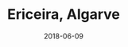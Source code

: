---
title: Ericeira, Algarve
date: 2018-06-09
countries:
  - Portugal
resources:
  - src: feature.jpg
    params: 
      weight: 0
  - src: DSCF9056.jpg
    params: 
      weight: 1
  - src: DSCF9074.jpg
    params: 
      weight: 2
  - src: DSCF9079.jpg
    params: 
      weight: 3
  - src: DSCF9040.jpg
    params: 
      weight: 4
  - src: DSCF9109.jpg
    params: 
      weight: 5
  - src: DSCF9118.jpg
    params: 
      weight: 6
  - src: DSCF9120.jpg
    params: 
      weight: 7
  - src: DSCF9126.jpg
    params: 
      weight: 8
  - src: DSCF9149.jpg
    params: 
      weight: 9
  - src: DSCF9153.jpg
    params: 
      weight: 10
  - src: DSCF9186.jpg
    params: 
      weight: 11
  - src: DSCF9048.jpg
    params: 
      weight: 12
---